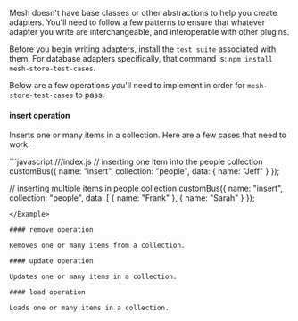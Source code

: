 Mesh doesn't have base classes or other abstractions to help you create adapters. You'll need to follow a few patterns to ensure that whatever adapter you write are interchangeable, and interoperable with other plugins. <br />

Before you begin writing adapters, install the `test suite` associated with them. For database adapters specifically, that command is: `npm install mesh-store-test-cases`. <br />

Below are a few operations you'll need to implement in order for `mesh-store-test-cases` to pass.

#### insert operation

Inserts one or many items in a collection. Here are a few cases that need to work:

<Example runnable="false">
  ```javascript
  ///index.js
  // inserting one item into the people collection
  customBus({ name: "insert", collection: "people", data: { name: "Jeff" } });

  // inserting multiple items in people collection
  customBus({ name: "insert", collection: "people", data: [
    { name: "Frank" },
    { name: "Sarah" }
  });
  ```
</Example>

#### remove operation

Removes one or many items from a collection.

#### update operation

Updates one or many items in a collection.

#### load operation

Loads one or many items in a collection.
